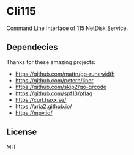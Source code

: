 # Cli115

Command Line Interface of 115 NetDisk Service.

## Dependecies

Thanks for these amazing projects:

* https://github.com/mattn/go-runewidth
* https://github.com/peterh/liner
* https://github.com/skip2/go-qrcode
* https://github.com/spf13/pflag
* https://curl.haxx.se/
* https://aria2.github.io/
* https://mpv.io/

## License

MIT